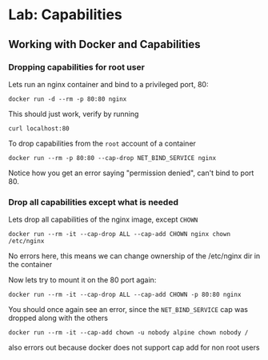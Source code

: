 # Lab: Capabilities

## Working with Docker and Capabilities

### Dropping capabilities for root user

Lets run an nginx container and bind to a privileged port, 80:

```
docker run -d --rm -p 80:80 nginx

```

This should just work, verify by running

```
curl localhost:80
```

To drop capabilities from the `root` account of a container

```
docker run --rm -p 80:80 --cap-drop NET_BIND_SERVICE nginx
```

Notice how you get an error saying "permission denied", can't bind to port 80.

### Drop all capabilities except what is needed

Lets drop all capabilities of the nginx image, except `CHOWN`

```
docker run --rm -it --cap-drop ALL --cap-add CHOWN nginx chown /etc/nginx
```

No errors here, this means we can change ownership of the /etc/nginx dir in the container

Now lets try to mount it on the 80 port again:

```
docker run --rm -it --cap-drop ALL --cap-add CHOWN -p 80:80 nginx
```

You should once again see an error, since the `NET_BIND_SERVICE` cap was dropped along with the others

```
docker run --rm -it --cap-add chown -u nobody alpine chown nobody /
```

also errors out because docker does not support cap add for non root users

